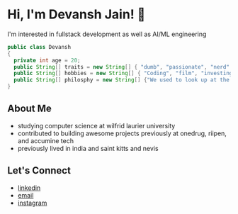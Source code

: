 # **Hi, I'm Devansh Jain!** 👋
I'm interested in fullstack development as well as AI/ML engineering 

```java
public class Devansh
{
  private int age = 20;
  public String[] traits = new String[] { "dumb", "passionate", "nerd" };
  public String[] hobbies = new String[] { "Coding", "film", "investing", "swimming", "sleeping" };
  public String[] philosphy = new String[] {"We used to look up at the sky and wonder at our place in the stars"}
}
```

## About Me 
- studying computer science at wilfrid laurier university 
- contributed to building awesome projects previously at onedrug, riipen, and accumine tech
- previously lived in india and saint kitts and nevis 

## Let's Connect
- [linkedin](https://www.linkedin.com/in/devansh-jain-45a376224/?originalSubdomain=ca)
- [email](devansh_jain@outlook.com)
- [instagram](https://www.instagram.com/devxnshjxin)
